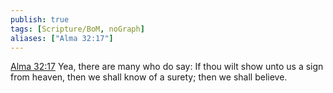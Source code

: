 ```yaml
---
publish: true
tags: [Scripture/BoM, noGraph]
aliases: ["Alma 32:17"]
---
```

[Alma 32:17](https://churchofjesuschrist.org/study/scriptures/bofm/alma/32?lang=eng&id=p17#p17) Yea, there are many who do say: If thou wilt show unto us a sign from heaven, then we shall know of a surety; then we shall believe.
